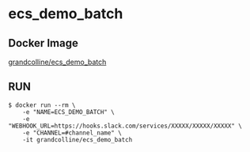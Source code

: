 # ecs_demo_batch

## Docker Image

[grandcolline/ecs_demo_batch](https://hub.docker.com/r/grandcolline/ecs_demo_batch/)

## RUN

```
$ docker run --rm \
	-e "NAME=ECS_DEMO_BATCH" \
	-e "WEBHOOK_URL=https://hooks.slack.com/services/XXXXX/XXXXX/XXXXX" \
	-e "CHANNEL=#channel_name" \
	-it grandcolline/ecs_demo_batch
```

